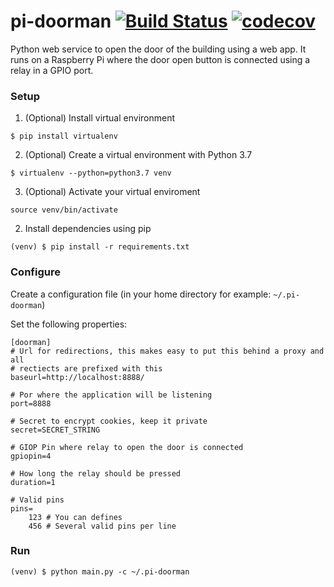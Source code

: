 # pi-doorman [![Build Status](https://travis-ci.org/GianpaMX/pi-doorman.svg?branch=master)](https://travis-ci.org/GianpaMX/pi-doorman) [![codecov](https://codecov.io/gh/GianpaMX/pi-doorman/branch/master/graph/badge.svg)](https://codecov.io/gh/GianpaMX/pi-doorman)


Python web service to open the door of the building using a web app. It runs on
a Raspberry Pi where the door open button is connected using a relay in a GPIO
port.


### Setup

1. (Optional) Install virtual environment
```
$ pip install virtualenv
```

2. (Optional) Create a virtual environment with Python 3.7
```
$ virtualenv --python=python3.7 venv
```

3. (Optional) Activate your virtual enviroment
```
source venv/bin/activate
```

2. Install dependencies using pip
```
(venv) $ pip install -r requirements.txt
```


### Configure

Create a configuration file 
(in your home directory for example: `~/.pi-doorman`)

Set the following properties:
```
[doorman]
# Url for redirections, this makes easy to put this behind a proxy and all 
# rectiects are prefixed with this
baseurl=http://localhost:8888/ 

# Por where the application will be listening
port=8888

# Secret to encrypt cookies, keep it private 
secret=SECRET_STRING

# GIOP Pin where relay to open the door is connected
gpiopin=4

# How long the relay should be pressed
duration=1

# Valid pins
pins=
	123 # You can defines
	456 # Several valid pins per line
```


### Run 

```
(venv) $ python main.py -c ~/.pi-doorman
```
